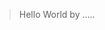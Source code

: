 >Hello World
>by
>.....

<div class="firstName Akansel"></div>
  <div class="lastName Cengiz"></div>
  <div class="country Germany"></div>
  <div class="profession Junior Full Stack Web Developer"></div>
  <div class="skills HTML CSS JavaScript React AWS Github"></div>
  <div class="Astro TailwindCSS"></div>
  <div class="fastFoodLover" true></div>
